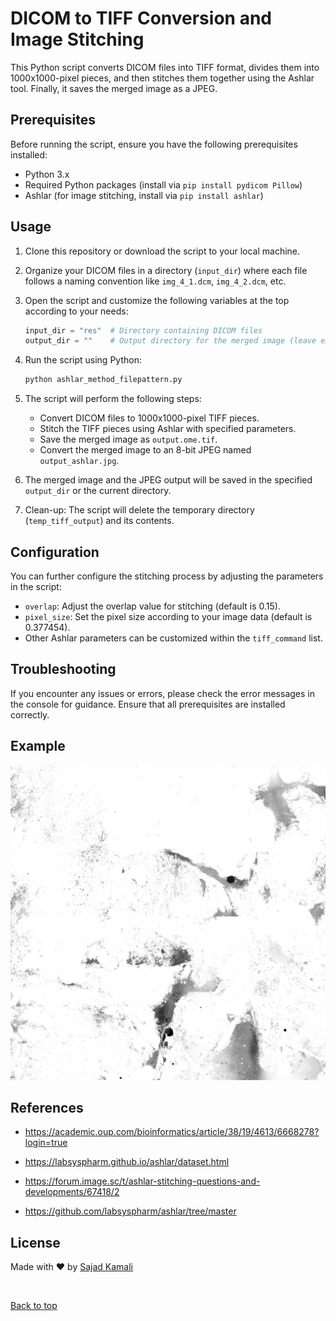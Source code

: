 # DICOM to TIFF Conversion and Image Stitching

This Python script converts DICOM files into TIFF format, divides them into 1000x1000-pixel pieces, and then stitches them together using the Ashlar tool. Finally, it saves the merged image as a JPEG.

## Prerequisites

Before running the script, ensure you have the following prerequisites installed:

- Python 3.x
- Required Python packages (install via `pip install pydicom Pillow`)
- Ashlar (for image stitching, install via `pip install ashlar`)

## Usage

1. Clone this repository or download the script to your local machine.

2. Organize your DICOM files in a directory (`input_dir`) where each file follows a naming convention like `img_4_1.dcm`, `img_4_2.dcm`, etc.

3. Open the script and customize the following variables at the top according to your needs:

   ```python
   input_dir = "res"  # Directory containing DICOM files
   output_dir = ""    # Output directory for the merged image (leave empty for the current directory)
   ```

4. Run the script using Python:

   ```bash
   python ashlar_method_filepattern.py
   ```

5. The script will perform the following steps:

   - Convert DICOM files to 1000x1000-pixel TIFF pieces.
   - Stitch the TIFF pieces using Ashlar with specified parameters.
   - Save the merged image as `output.ome.tif`.
   - Convert the merged image to an 8-bit JPEG named `output_ashlar.jpg`.

6. The merged image and the JPEG output will be saved in the specified `output_dir` or the current directory.

7. Clean-up: The script will delete the temporary directory (`temp_tiff_output`) and its contents.

## Configuration

You can further configure the stitching process by adjusting the parameters in the script:

- `overlap`: Adjust the overlap value for stitching (default is 0.15).
- `pixel_size`: Set the pixel size according to your image data (default is 0.377454).
- Other Ashlar parameters can be customized within the `tiff_command` list.

## Troubleshooting

If you encounter any issues or errors, please check the error messages in the console for guidance. Ensure that all prerequisites are installed correctly.

## Example

![sample_1](https://github.com/sajiniho07/StitchingTiles/blob/main/output_ashlar.jpg)

## References ##

- https://academic.oup.com/bioinformatics/article/38/19/4613/6668278?login=true

- https://labsyspharm.github.io/ashlar/dataset.html

- https://forum.image.sc/t/ashlar-stitching-questions-and-developments/67418/2

- https://github.com/labsyspharm/ashlar/tree/master

## License ##

Made with :heart: by <a href="https://github.com/sajiniho07" target="_blank">Sajad Kamali</a>

&#xa0;

<a href="#top">Back to top</a>